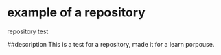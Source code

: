 # example of a repository
repository test

##description
This is a test for a repository, made it for a learn porpouse.
